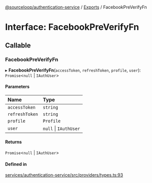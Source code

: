 [@sourceloop/authentication-service](../README.md) / [Exports](../modules.md) / FacebookPreVerifyFn

# Interface: FacebookPreVerifyFn

## Callable

### FacebookPreVerifyFn

▸ **FacebookPreVerifyFn**(`accessToken`, `refreshToken`, `profile`, `user`): `Promise`<``null`` \| `IAuthUser`\>

#### Parameters

| Name | Type |
| :------ | :------ |
| `accessToken` | `string` |
| `refreshToken` | `string` |
| `profile` | `Profile` |
| `user` | ``null`` \| `IAuthUser` |

#### Returns

`Promise`<``null`` \| `IAuthUser`\>

#### Defined in

[services/authentication-service/src/providers/types.ts:93](https://github.com/codeweb05/repo1/blob/a4cf318/services/authentication-service/src/providers/types.ts#L93)

